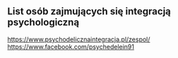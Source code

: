 ## List osób zajmujących się integracją psychologiczną

https://www.psychodelicznaintegracja.pl/zespol/
https://www.facebook.com/psychedelein91
